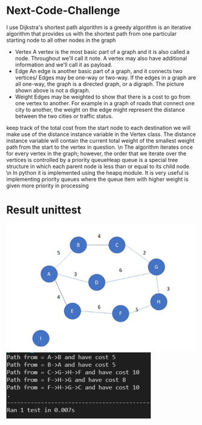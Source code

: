 
# Next-Code-Challenge
I use Dijkstra's shortest path algorithm  is a greedy algorithm is an iterative algorithm that provides us with the shortest path from one particular starting node  to all other nodes in the graph

- Vertex A vertex is the most basic part of a graph and it is also called a node. Throughout we'll call it note. A vertex may also have additional information and we'll call it as payload.
- Edge An edge is another basic part of a graph, and it connects two vertices/ Edges may be one-way or two-way. If the edges in a graph are all one-way, the graph is a directed graph, or a digraph. The picture shown above is not a digraph.
- Weight Edges may be weighted to show that there is a cost to go from one vertex to another. For example in a graph of roads that connect one city to another, the weight on the edge might represent the distance between the two cities or traffic status.

keep track of the total cost from the start node to each destination we will make use of the distance instance variable in the Vertex class. The distance instance variable will contain the current total weight of the smallest weight path from the start to the vertex in question. \n
The algorithm iterates once for every vertex in the graph; however, the order that we iterate over the vertices is controlled by a priority queueHeap queue is a special tree structure in which each parent node is less than or equal to its child node. \n
In python it is implemented using the heapq module. It is very useful is implementing priority queues where the queue item with higher weight is given more priority in processing


# Result unittest
![Optional Text](IMG/Capture2.PNG)
![Optional Text](IMG/Capture.PNG)
